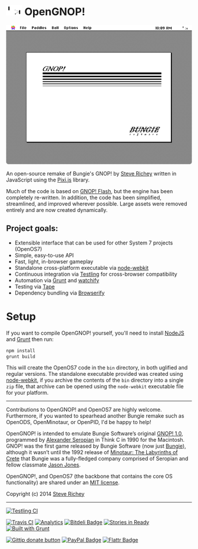 # ![GNOP! Icon](assets/icon-readme.png) OpenGNOP!

<p align="center">
<img src="assets/screenshot.png" alt="GNOP! Screenshot"/>
</p>

An open-source remake of Bungie's GNOP! by [Steve Richey](https://github.com/steverichey) written in JavaScript using the [Pixi.js](http://www.pixijs.com/) library.

Much of the code is based on [GNOP! Flash](https://github.com/steverichey/gnopflash), but the engine has been completely re-written.  In addition, the code has been simplified, streamlined, and improved wherever possible.  Large assets were removed entirely and are now created dynamically.

## Project goals:
* Extensible interface that can be used for other System 7 projects (OpenOS7)
* Simple, easy-to-use API
* Fast, light, in-browser gameplay
* Standalone cross-platform executable via [node-webkit](https://github.com/rogerwang/node-webkit)
* Continuous integration via [Testling](https://ci.testling.com/) for cross-browser compatibility
* Automation via [Grunt](http://gruntjs.com/) and [watchify](https://www.npmjs.org/package/watchify)
* Testing via [Tape](https://www.npmjs.org/package/tape)
* Dependency bundling via [Browserify](http://browserify.org/)

# Setup

If you want to compile OpenGNOP! yourself, you'll need to install [NodeJS](http://nodejs.org/) and [Grunt](http://gruntjs.com/) then run:

````
npm install
grunt build
````

This will create the OpenOS7 code in the `bin` directory, in both uglified and regular versions. The standalone executable provided was created using [node-webkit](https://github.com/rogerwang/node-webkit), if you archive the contents of the `bin` directory into a single `zip` file, that archive can be opened using the `node-webkit` executable file for your platform.

---

Contributions to OpenGNOP! and OpenOS7 are highly welcome. Furthermore, if you wanted to spearhead another Bungie remake such as OpenODS, OpenMinotaur, or OpenPID, I'd be happy to help!

OpenGNOP! is intended to emulate Bungie Software’s original [GNOP! 1.0](http://en.wikipedia.org/wiki/Gnop!), programmed by [Alexander Seropian](http://en.wikipedia.org/wiki/Alex_Seropian) in Think C in 1990 for the Macintosh. GNOP! was the first game released by Bungie Software (now just [Bungie](http://www.bungie.net)), although it wasn’t until the 1992 release of [Minotaur: The Labyrinths of Crete](http://en.wikipedia.org/wiki/Minotaur:_The_Labyrinths_of_Crete) that Bungie was a fully-fledged company comprised of Seropian and fellow classmate [Jason Jones](http://en.wikipedia.org/wiki/Jason_Jones_(programmer)).

OpenGNOP!, and OpenOS7 (the backbone that contains the core OS functionality) are shared under an [MIT license](http://opensource.org/licenses/MIT). 

Copyright (c) 2014 [Steve Richey](http://www.steverichey.com/contact)

---

[![Testling CI](https://ci.testling.com/steverichey/OpenGNOP.png)](https://ci.testling.com/steverichey/OpenGNOP "OpenGNOP! Continuous Integration via Testling")

[![Travis CI](https://travis-ci.org/steverichey/OpenGNOP.png)](https://travis-ci.org/steverichey/OpenGNOP "OpenGNOP! Continuous Integration via TravisCI")  [![Analytics](https://ga-beacon.appspot.com/UA-47369324-5/OpenGNOP/readme)](https://github.com/igrigorik/ga-beacon "OpenGNOP! Analytics via GA-Beacon")  [![Bitdeli Badge](https://d2weczhvl823v0.cloudfront.net/steverichey/opengnop/trend.png)](https://bitdeli.com/free "OpenGNOP! Analytics via Bitdeli")  [![Stories in Ready](https://badge.waffle.io/steverichey/opengnop.png?label=ready&title=Ready)](https://waffle.io/steverichey/opengnop "OpenGNOP! Issue Tracking via Waffle.io")  [![Built with Grunt](https://cdn.gruntjs.com/builtwith.png)](http://gruntjs.com/ "OpenGNOP! is built with GruntJS")

[![Gittip donate button](http://img.shields.io/gittip/steverichey.png)](https://www.gittip.com/steverichey/ "Support the development of OpenGNOP! via Gittip")  [![PayPal Badge](http://img.shields.io/paypal/donate.png?color=yellow)](https://www.paypal.com/cgi-bin/webscr?cmd=_donations&business=stevenpatrickrichey%40gmail.com&item_name=Open%20source%20donation%20to%20Steve%20Richey&currency_code=USD&bn=PP-DonationsBF%3abtn_donate_SM%2egif%3aNonHosted "Support the development of OpenGNOP! via Paypal") [![Flattr Badge](http://img.shields.io/badge/flattr-donate-orange.svg)](https://flattr.com/submit/auto?user_id=steverichey&url=https://github.com/steverichey/opengnop&title=opengnop&language=&tags=github&category=software)